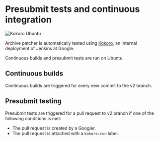 # Presubmit tests and continuous integration

![Kokoro Ubuntu](https://storage.googleapis.com/archive-patcher-kokoro-build-badges/archive-patcher-ubuntu.png)

Archive patcher is automatically tested using
[Kokoro](https://www.cloudbees.com/sites/default/files/2016-jenkins-world-jenkins_inside_google.pdf),
an internal deployment of Jenkins at Google.

Continuous builds and presubmit tests are run on Ubuntu.

## Continuous builds

Continuous builds are triggered for every new commit to the v2 branch.

## Presubmit testing

Presubmit tests are triggered for a pull request to v2 branch if one of the following
conditions is met:

 - The pull request is created by a Googler.
 - The pull request is attached with a `kokoro:run` label.
